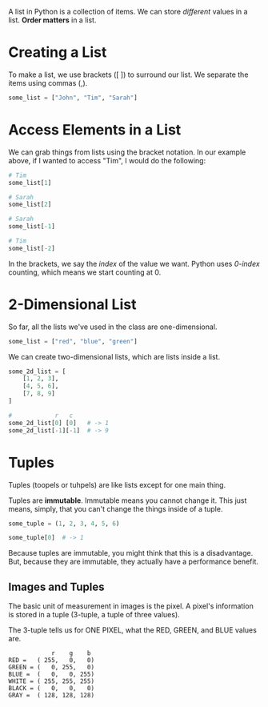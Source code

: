 A list in Python is a collection of items.
We can store *different* values in a list.
**Order matters** in a list.

# Creating a List

To make a list, we use brackets (\[ ]) to surround our list.
We separate the items using commas (,).

```python
some_list = ["John", "Tim", "Sarah"]
```


# Access Elements in a List

We can grab things from lists using the bracket notation.
In our example above, if I wanted to access "Tim", I would do the following:

```python
# Tim
some_list[1]

# Sarah
some_list[2]

# Sarah
some_list[-1]

# Tim
some_list[-2]
```

In the brackets, we say the *index* of the value we want.
Python uses *0-index* counting, which means we start counting at 0.


# 2-Dimensional List

So far, all the lists we've used in the class are one-dimensional.
```python
some_list = ["red", "blue", "green"]
```

We can create two-dimensional lists, which are lists inside a list.
```python
some_2d_list = [
	[1, 2, 3],
	[4, 5, 6],
	[7, 8, 9]
]

#            r   c
some_2d_list[0] [0]   # -> 1
some_2d_list[-1][-1]  # -> 9
```

# Tuples

Tuples (toopels or tuhpels) are like lists except for one main thing.

Tuples are **immutable**. Immutable means you cannot change it.
This just means, simply, that you can't change the things inside of a tuple.
```python
some_tuple = (1, 2, 3, 4, 5, 6)

some_tuple[0]  # -> 1
```
Because tuples are immutable, you might think that this is a disadvantage. But, because they are immutable, they actually have a performance benefit.

## Images and Tuples

The basic unit of measurement in images is the pixel. A pixel's information is stored in a tuple (3-tuple, a tuple of three values).

The 3-tuple tells us for ONE PIXEL, what the RED, GREEN, and BLUE values are.
```
			r    g    b
RED =   ( 255,   0,   0)
GREEN = (   0, 255,   0)
BLUE =  (   0,   0, 255)
WHITE = ( 255, 255, 255)
BLACK = (   0,   0,   0)
GRAY =  ( 128, 128, 128)
```